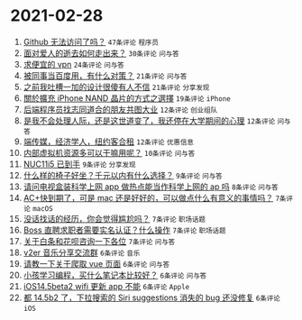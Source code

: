 # 2021-02-28

1. [Github 无法访问了吗？](https://www.v2ex.com/t/756873) `47条评论` `程序员`
1. [面对爱人的逝去如何走出来？](https://www.v2ex.com/t/756925) `30条评论` `问与答`
1. [求便宜的 vpn](https://www.v2ex.com/t/756908) `24条评论` `问与答`
1. [被同事当百度用，有什么对策？](https://www.v2ex.com/t/756894) `21条评论` `问与答`
1. [之前我吐槽一加的设计很傻有人不信](https://www.v2ex.com/t/756887) `21条评论` `分享发现`
1. [關於擴充 iPhone NAND 晶片的方式之選擇](https://www.v2ex.com/t/756871) `19条评论` `iPhone`
1. [后端程序员找志同道合的朋友共图大业](https://www.v2ex.com/t/756896) `12条评论` `创业组队`
1. [是我不会处理人际，还是这世道变了，我还停在大学期间的心理](https://www.v2ex.com/t/756893) `12条评论` `问与答`
1. [端传媒，经济学人，纽约客合租](https://www.v2ex.com/t/756880) `12条评论` `优惠信息`
1. [内部虚拟机资源多可以干嘛用呢？](https://www.v2ex.com/t/756927) `10条评论` `问与答`
1. [NUC11i5 已到手](https://www.v2ex.com/t/756901) `9条评论` `分享发现`
1. [什么样的椅子好坐？千元以内有什么选择？](https://www.v2ex.com/t/756881) `9条评论` `问与答`
1. [请问电视盒装科学上网 app 做热点能当作科学上网的 ap 吗](https://www.v2ex.com/t/756902) `8条评论` `问与答`
1. [AC+快到期了，可是 mac 还是好好的，可以做点什么有意义的事情吗？](https://www.v2ex.com/t/756923) `7条评论` `macOS`
1. [没话找话的经历，你会觉得尴尬吗？](https://www.v2ex.com/t/756914) `7条评论` `职场话题`
1. [Boss 直聘求职者需要实名认证？什么操作](https://www.v2ex.com/t/756899) `7条评论` `职场话题`
1. [关于白条和花呗咨询一下各位](https://www.v2ex.com/t/756898) `7条评论` `问与答`
1. [v2er 音乐分享交流群](https://www.v2ex.com/t/756943) `6条评论` `音乐`
1. [请教一下关于爬取 vue 页面](https://www.v2ex.com/t/756936) `6条评论` `问与答`
1. [小孩学习编程，买什么笔记本比较好？](https://www.v2ex.com/t/756929) `6条评论` `问与答`
1. [iOS14.5beta2 wifi 更新 app 不能](https://www.v2ex.com/t/756890) `6条评论` `Apple`
1. [都 14.5b2 了，下拉搜索的 Siri suggestions 消失的 bug 还没修复](https://www.v2ex.com/t/756878) `6条评论` `iOS`
